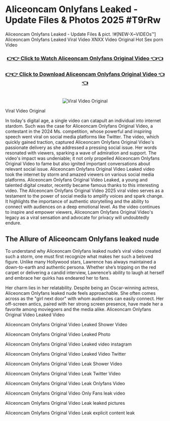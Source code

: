 # Aliceoncam Onlyfans Leaked - Update Files & Photos 2025 #T9rRw

Aliceoncam Onlyfans Leaked - Update Files & pict. !#[NEW-X~VIDEOs™] Aliceoncam Onlyfans Leaked Viral Video XNXX Video Original Hot Sex porn Video
<br>
<div align="center">
<h3><a href="https://links2leaks.com?utm_source=aliceoncam&utm_medium=gitlong" rel="nofollow">👉👉 Click to Watch Aliceoncam Onlyfans Original Video 👈👈</a></h3>
<h3><a href="https://links2leaks.com?utm_source=aliceoncam&utm_medium=gitlong" rel="nofollow">👉👉 Click to Download Aliceoncam Onlyfans Original Video 👈👈</a></h3>
<br>
<a href="https://links2leaks.com?utm_source=aliceoncam&utm_medium=gitlong" rel="nofollow"><img src="https://i.ibb.co/Gkj2r4b/banner.png" alt="Viral Video Original" style="max-width: 100%; display: inline-block;" data-target="animated-image.originalImage"></a>
</div>

Viral Video Original

In today's digital age, a single video can catapult an individual into internet stardom. Such was the case for Aliceoncam Onlyfans Original Video, a contestant in the 2024 Ms. competition, whose powerful and inspiring speech went viral on social media platforms like Twitter.
The video, which quickly gained traction, captured Aliceoncam Onlyfans Original Video's passionate delivery as she addressed a pressing social issue. Her words resonated with viewers, sparking a wave of admiration and support. The video's impact was undeniable; it not only propelled Aliceoncam Onlyfans Original Video to fame but also ignited important conversations about relevant social issue.
Aliceoncam Onlyfans Original Video Leaked video took the internet by storm and amazed viewers on various social media platforms. Aliceoncam Onlyfans Original Video Leaked, a young and talented digital creator, recently became famous thanks to this interesting video.
The Aliceoncam Onlyfans Original Video 2025 viral video serves as a testament to the power of social media to amplify voices and spark change. It highlights the importance of authentic storytelling and the ability to connect with audiences on a deep emotional level. As the video continues to inspire and empower viewers, Aliceoncam Onlyfans Original Video's legacy as a viral sensation and advocate for privacy will undoubtedly endure.

<h2>The Allure of Aliceoncam Onlyfans leaked nude</h2>


To understand why Aliceoncam Onlyfans leaked nude’s viral video created such a storm, one must first recognize what makes her such a beloved figure. Unlike many Hollywood stars, Lawrence has always maintained a down-to-earth and authentic persona. Whether she’s tripping on the red carpet or delivering a candid interview, Lawrence’s ability to laugh at herself and embrace her quirks has endeared her to fans.

Her charm lies in her relatability. Despite being an Oscar-winning actress, Aliceoncam Onlyfans leaked nude feels approachable. She often comes across as the "girl next door" with whom audiences can easily connect. Her off-screen antics, paired with her strong screen presence, have made her a favorite among moviegoers and the media alike.
Aliceoncam Onlyfans Original Video Leaked Video

Aliceoncam Onlyfans Original Video Leaked Shower Video

Aliceoncam Onlyfans Original Video Leaked Photo

Aliceoncam Onlyfans Original Video Leaked video instagram

Aliceoncam Onlyfans Original Video Leaked Video Twitter

Aliceoncam Onlyfans Original Video Leak Shower Video

Aliceoncam Onlyfans Original Video Leak Twitter Video

Aliceoncam Onlyfans Original Video Leak Onlyfans Video

Aliceoncam Onlyfans Original Video Only Fans leak video

Aliceoncam Onlyfans Original Video Leak leaked pictures

Aliceoncam Onlyfans Original Video Leak explicit content leak